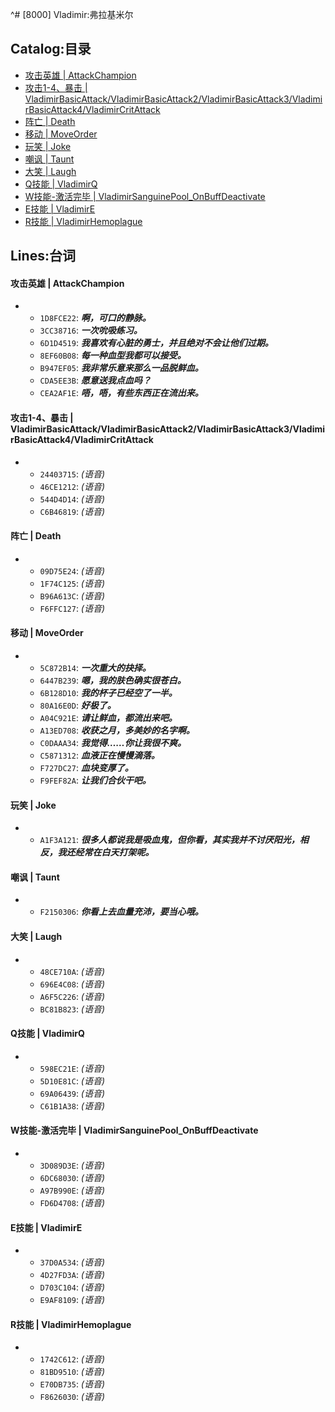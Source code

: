 ^# [8000] Vladimir:弗拉基米尔

## Catalog:目录
* [攻击英雄 | AttackChampion](#攻击英雄--AttackChampion)
* [攻击1-4、暴击 | VladimirBasicAttack/VladimirBasicAttack2/VladimirBasicAttack3/VladimirBasicAttack4/VladimirCritAttack](#攻击1-4暴击--VladimirBasicAttackVladimirBasicAttack2VladimirBasicAttack3VladimirBasicAttack4VladimirCritAttack)
* [阵亡 | Death](#阵亡--Death)
* [移动 | MoveOrder](#移动--MoveOrder)
* [玩笑 | Joke](#玩笑--Joke)
* [嘲讽 | Taunt](#嘲讽--Taunt)
* [大笑 | Laugh](#大笑--Laugh)
* [Q技能 | VladimirQ](#Q技能--VladimirQ)
* [W技能-激活完毕 | VladimirSanguinePool_OnBuffDeactivate](#W技能-激活完毕--VladimirSanguinePool_OnBuffDeactivate)
* [E技能 | VladimirE](#E技能--VladimirE)
* [R技能 | VladimirHemoplague](#R技能--VladimirHemoplague)

## Lines:台词
#### 攻击英雄 | AttackChampion
- - `1D8FCE22`: ***啊，可口的静脉。***
  - `3CC38716`: ***一次吮吸练习。***
  - `6D1D4519`: ***我喜欢有心脏的勇士，并且绝对不会让他们过期。***
  - `8EF60B08`: ***每一种血型我都可以接受。***
  - `B947EF05`: ***我非常乐意来那么一品脱鲜血。***
  - `CDA5EE3B`: ***愿意送我点血吗？***
  - `CEA2AF1E`: ***唔，唔，有些东西正在流出来。***

#### 攻击1-4、暴击 | VladimirBasicAttack/VladimirBasicAttack2/VladimirBasicAttack3/VladimirBasicAttack4/VladimirCritAttack
- - `24403715`: *(语音)*
  - `46CE1212`: *(语音)*
  - `544D4D14`: *(语音)*
  - `C6B46819`: *(语音)*

#### 阵亡 | Death
- - `09D75E24`: *(语音)*
  - `1F74C125`: *(语音)*
  - `B96A613C`: *(语音)*
  - `F6FFC127`: *(语音)*

#### 移动 | MoveOrder
- - `5C872B14`: ***一次重大的抉择。***
  - `6447B239`: ***嗯，我的肤色确实很苍白。***
  - `6B128D10`: ***我的杯子已经空了一半。***
  - `80A16E0D`: ***好极了。***
  - `A04C921E`: ***请让鲜血，都流出来吧。***
  - `A13ED708`: ***收获之月，多美妙的名字啊。***
  - `C0DAAA34`: ***我觉得……你让我很不爽。***
  - `C5871312`: ***血液正在慢慢滴落。***
  - `F727DC27`: ***血块变厚了。***
  - `F9FEF82A`: ***让我们合伙干吧。***

#### 玩笑 | Joke
- - `A1F3A121`: ***很多人都说我是吸血鬼，但你看，其实我并不讨厌阳光，相反，我还经常在白天打架呢。***

#### 嘲讽 | Taunt
- - `F2150306`: ***你看上去血量充沛，要当心哦。***

#### 大笑 | Laugh
- - `48CE710A`: *(语音)*
  - `696E4C08`: *(语音)*
  - `A6F5C226`: *(语音)*
  - `BC81B823`: *(语音)*

#### Q技能 | VladimirQ
- - `598EC21E`: *(语音)*
  - `5D10E81C`: *(语音)*
  - `69A06439`: *(语音)*
  - `C61B1A38`: *(语音)*

#### W技能-激活完毕 | VladimirSanguinePool_OnBuffDeactivate
- - `3D089D3E`: *(语音)*
  - `6DC68030`: *(语音)*
  - `A97B990E`: *(语音)*
  - `FD6D4708`: *(语音)*

#### E技能 | VladimirE
- - `37D0A534`: *(语音)*
  - `4D27FD3A`: *(语音)*
  - `D703C104`: *(语音)*
  - `E9AF8109`: *(语音)*

#### R技能 | VladimirHemoplague
- - `1742C612`: *(语音)*
  - `81BD9510`: *(语音)*
  - `E70DB735`: *(语音)*
  - `F8626030`: *(语音)*